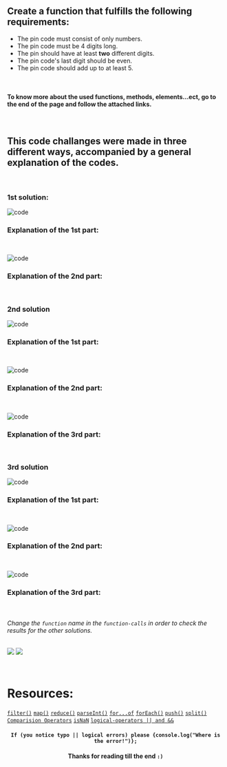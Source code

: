 ## Create a function that fulfills the following requirements:
* The pin code must consist of only numbers.
* The pin code must be 4 digits long.
* The pin should have at least **two** different digits.
* The pin code's last digit should be even.
* The pin code should add up to at least 5.

<br>

#### To know more about the used functions, methods, elements...ect, go to the end of the page and follow the attached links.

<br>

## This code challanges were made in three different ways, accompanied by a general explanation of the codes.
<br>

### 1st solution:



![code](https://github.com/ZakariaHn/validation/blob/master/Images/validation/va1.png)
### Explanation of the 1st part:

<br>

![code](https://github.com/ZakariaHn/validation/blob/master/Images/validation/val2.png)
### Explanation of the 2nd part:

<br>

### 2nd solution
![code](https://github.com/ZakariaHn/validation/blob/master/Images/validation2/val11.png)
### Explanation of the 1st part:

<br>

![code](https://github.com/ZakariaHn/validation/blob/master/Images/validation2/val22.png)
### Explanation of the 2nd part:

<br>

![code](https://github.com/ZakariaHn/validation/blob/master/Images/validation2/val33.png)
### Explanation of the 3rd part:

<br>

### 3rd solution
![code](https://github.com/ZakariaHn/validation/blob/master/Images/validation3/val111.png)
### Explanation of the 1st part:

<br>

![code](https://github.com/ZakariaHn/validation/blob/master/Images/validation3/val222.png)
### Explanation of the 2nd part:

<br>

![code](https://github.com/ZakariaHn/validation/blob/master/Images/validation3/val333.png)
### Explanation of the 3rd part:

<br>

###### Change the `function` name in the `function-calls` in order to check the results for the other solutions.
![](https://github.com/ZakariaHn/validation/blob/master/Images/consolLogValidPin.png)
![](https://github.com/ZakariaHn/validation/blob/master/Images/resultValidPin.png)

<br>

# Resources:
[`filter()`](https://developer.mozilla.org/de/docs/Web/JavaScript/Reference/Global_Objects/Array/filter) 
[`map()`](https://developer.mozilla.org/de/docs/Web/JavaScript/Reference/Global_Objects/Map) 
[`reduce()`](https://developer.mozilla.org/en-US/docs/Web/JavaScript/Reference/Global_Objects/Array/Reduce) 
[`parseInt()`](https://developer.mozilla.org/de/docs/Web/JavaScript/Reference/Global_Objects/parseInt) 
[`for...of`](https://developer.mozilla.org/en-US/docs/Web/JavaScript/Reference/Statements/for...of) 
[`forEach()`](https://developer.mozilla.org/de/docs/Web/JavaScript/Reference/Global_Objects/Array/forEach) 
[`push()`](https://developer.mozilla.org/en-US/docs/Web/JavaScript/Reference/Global_Objects/Array/push) 
[`split()`](https://developer.mozilla.org/en-US/docs/Web/JavaScript/Reference/Global_Objects/String/split) 
[`Comparision Operators`](https://developer.mozilla.org/en-US/docs/Web/JavaScript/Guide/Expressions_and_Operators#Comparison) 
[`isNaN`](https://developer.mozilla.org/en-US/docs/Web/JavaScript/Reference/Global_Objects/isNaN) 
[`logical-operators || and &&`](https://developer.mozilla.org/en-US/docs/Web/JavaScript/Reference/Operators/Logical_Operators)

#### <p align = "center">`If (you notice typo || logical errors) please {console.log("Where is the error!")};`</p>
#### <p align = "center">Thanks for reading till the end `:)` </p>
